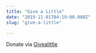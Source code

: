 ```yaml
---
title: "Give a Little"
date: "2019-11-01T04:19:00.000Z"
slug: "give-a-little"

---
```


Donate via [Givealittle](https://givealittle.co.nz)